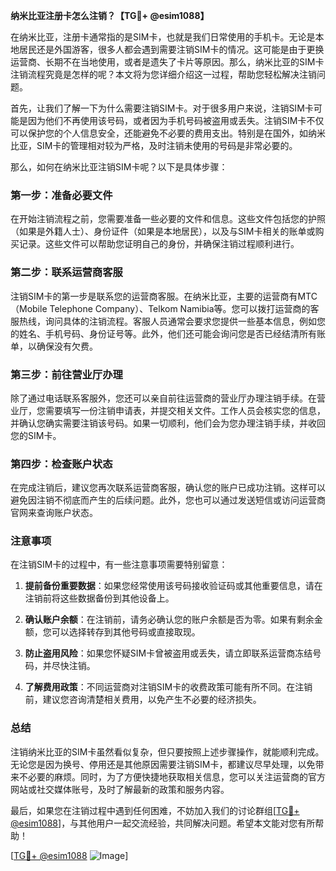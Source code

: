 **纳米比亚注册卡怎么注销？【TG💪+ @esim1088】**

在纳米比亚，注册卡通常指的是SIM卡，也就是我们日常使用的手机卡。无论是本地居民还是外国游客，很多人都会遇到需要注销SIM卡的情况。这可能是由于更换运营商、长期不在当地使用，或者是遗失了卡片等原因。那么，纳米比亚的SIM卡注销流程究竟是怎样的呢？本文将为您详细介绍这一过程，帮助您轻松解决注销问题。

首先，让我们了解一下为什么需要注销SIM卡。对于很多用户来说，注销SIM卡可能是因为他们不再使用该号码，或者因为手机号码被盗用或丢失。注销SIM卡不仅可以保护您的个人信息安全，还能避免不必要的费用支出。特别是在国外，如纳米比亚，SIM卡的管理相对较为严格，及时注销未使用的号码是非常必要的。

那么，如何在纳米比亚注销SIM卡呢？以下是具体步骤：

### 第一步：准备必要文件

在开始注销流程之前，您需要准备一些必要的文件和信息。这些文件包括您的护照（如果是外籍人士）、身份证件（如果是本地居民），以及与SIM卡相关的账单或购买记录。这些文件可以帮助您证明自己的身份，并确保注销过程顺利进行。

### 第二步：联系运营商客服

注销SIM卡的第一步是联系您的运营商客服。在纳米比亚，主要的运营商有MTC（Mobile Telephone Company）、Telkom Namibia等。您可以拨打运营商的客服热线，询问具体的注销流程。客服人员通常会要求您提供一些基本信息，例如您的姓名、手机号码、身份证号等。此外，他们还可能会询问您是否已经结清所有账单，以确保没有欠费。

### 第三步：前往营业厅办理

除了通过电话联系客服外，您还可以亲自前往运营商的营业厅办理注销手续。在营业厅，您需要填写一份注销申请表，并提交相关文件。工作人员会核实您的信息，并确认您确实需要注销该号码。如果一切顺利，他们会为您办理注销手续，并收回您的SIM卡。

### 第四步：检查账户状态

在完成注销后，建议您再次联系运营商客服，确认您的账户已成功注销。这样可以避免因注销不彻底而产生的后续问题。此外，您也可以通过发送短信或访问运营商官网来查询账户状态。

### 注意事项

在注销SIM卡的过程中，有一些注意事项需要特别留意：

1. **提前备份重要数据**：如果您经常使用该号码接收验证码或其他重要信息，请在注销前将这些数据备份到其他设备上。
   
2. **确认账户余额**：在注销前，请务必确认您的账户余额是否为零。如果有剩余金额，您可以选择转存到其他号码或直接取现。

3. **防止盗用风险**：如果您怀疑SIM卡曾被盗用或丢失，请立即联系运营商冻结号码，并尽快注销。

4. **了解费用政策**：不同运营商对注销SIM卡的收费政策可能有所不同。在注销前，建议您咨询清楚相关费用，以免产生不必要的经济损失。

### 总结

注销纳米比亚的SIM卡虽然看似复杂，但只要按照上述步骤操作，就能顺利完成。无论您是因为换号、停用还是其他原因需要注销SIM卡，都建议尽早处理，以免带来不必要的麻烦。同时，为了方便快捷地获取相关信息，您可以关注运营商的官方网站或社交媒体账号，及时了解最新的政策和服务内容。

最后，如果您在注销过程中遇到任何困难，不妨加入我们的讨论群组[[TG💪+ @esim1088](https://t.me/s/esim1088)]，与其他用户一起交流经验，共同解决问题。希望本文能对您有所帮助！

[[TG💪+ @esim1088](https://t.me/s/esim1088) ![Image](https://i.postimg.cc/4NQfJmqS/Snipaste-2025-05-13-00-14-12.png)]